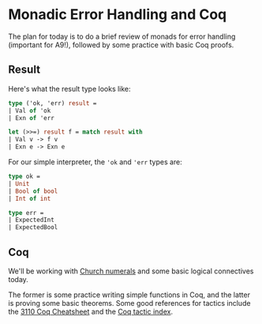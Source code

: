 # Monadic Error Handling and Coq

The plan for today is to do a brief review of monads for error handling (important for A9!),
followed by some practice with basic Coq proofs.

## Result

Here's what the result type looks like:

```ocaml
type ('ok, 'err) result =
| Val of 'ok
| Exn of 'err

let (>>=) result f = match result with
| Val v -> f v
| Exn e -> Exn e
```

For our simple interpreter, the `'ok` and `'err` types are:

```ocaml
type ok =
| Unit
| Bool of bool
| Int of int

type err =
| ExpectedInt
| ExpectedBool
```

## Coq

We'll be working with [Church numerals][1] and some basic logical connectives today.

The former is some practice writing simple functions in Coq, and the latter is
proving some basic theorems. Some good references for tactics include the
[3110 Coq Cheatsheet][2] and the [Coq tactic index][3].

[1]: https://en.wikipedia.org/wiki/Church_encoding#Church_numerals
[2]: http://www.cs.cornell.edu/courses/cs3110/2018fa/lec/20-coq-fp/cheatsheet.html
[3]: https://pjreddie.com/coq-tactics/#apply
